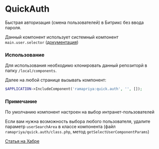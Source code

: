 # QuickAuth

Быстрая авторизация (смена пользователей) в Битрикс без ввода пароля.

Данный компонент использует системный компонент `main.user.selector` ([документация](https://dev.1c-bitrix.ru/api_d7/bitrix/main/systemcomponents/mainuserselector/index.php))

### Использование

Для использования необходимо клонировать данный репозиторй в папку `/local/components`.

Далее на любой странице вызывать компонент:

```php
$APPLICATION->IncludeComponent('ramapriya:quick.auth', '', []);
```

### Примечание

По умолчанию компонент настроен на выбор интранет-пользователей

Если вам нужна возможность выбора любого пользователя, удалите параметр `userSearchArea` в классе компонента (файл `ramapriya/quick.auth/class.php`, метод `getSelectUserComponentParams`)

[Статья на Хабре](https://habr.com/ru/post/508316/)